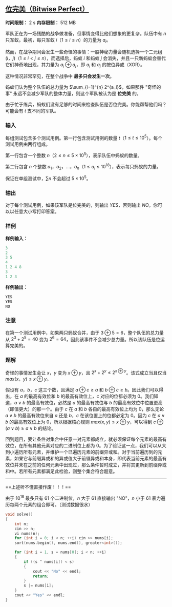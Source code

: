 ## [位完美（Bitwise Perfect）](https://ac.nowcoder.com/acm/contest/108299/B)

**时间限制：** 2 s
**内存限制：** 512 MB



军队正在为一场残酷的战争做准备，但事情变得比他们想象的更复杂。队伍中有 $n$ 只军蚁。最初，每只军蚁 $i$（$1 \le i \le n$）的力量为 $a_i$。

然而，在战争期间会发生一些奇怪的事情：一股神秘力量会随机选择一个二元组 $(i$，$j)$（$1 \le i < j \le n$），而选择后，蚂蚁 $i$ 和蚂蚁 $j$ 会消失，并且一只新蚂蚁会替代它们神奇地出现，其力量为 $a_i \oplus a_j$，即 $a_i$ 和 $a_j$ 的按位异或（XOR）。

这种情况非常罕见，在整个战争中 **最多只会发生一次**。

蚂蚁们认为整个队伍的总力量为 $\sum_{i=1}^{n} 2^{a_i}$，如果那件 "奇怪的事" 永远不会减少军队的整体力量，则这个军队被认为是 **位完美** 的。

由于忙于练兵，蚂蚁们没有足够的时间来检查队伍是否位完美。你能帮帮他们吗？可能会有 $t$ 支不同的军队。







### 输入

每组测试包含多个测试用例。第一行包含测试用例的数量 $t$（$1 \le t \le 10^5$）。每个测试用例由两行组成。

第一行包含一个整数 $n$（$2 \le n \le 5 \times 10^5$），表示队伍中蚂蚁的数量。

第二行包含 $n$ 个整数 $a_1$，$a_2$，$\ldots$，$a_n$（$1 \le a_i \le 10^{18}$），表示每只蚂蚁的力量。

保证在单组测试中，$\sum n$ 不会超过 $5 \times 10^5$。





### 输出

对于每个测试用例，如果该军队是位完美的，则输出 $YES$，否则输出 $NO$。你可以以任意大小写打印答案。





### 样例

**样例输入：**

```cpp
3
2
3 5
4
1 2 4 8
3
1 2 3
```



**样例输出：**

```cpp
YES
YES
NO
```





### 注意

在第一个测试用例中，如果两只蚂蚁合并，由于 $3 \oplus 5 = 6$，整个队伍的总力量从 $2^3 + 2^5 = 40$ 变为 $2^6 = 64$，因此该事件不会减少总力量。所以该队伍是位运算完美的。





### 题解

奇怪的事情发生会让 $x$，$y$ 变为 $x \oplus y$，且 $2^x + 2^y \le 2^{x \oplus y}$。该式成立当且仅当 $max(x$，$y) \le x \oplus y$。

假设有 $a$，$b$，$c$ 这三个数，且满足 $a \oplus c \ge a$ 和 $b \oplus c \ge b$。因此我们可以得出，在 $a$ 的最高有效位和 $b$ 的最高有效位上，$c$ 对应的位都必须为 $0$。我们知道，$a \lor b$ 的最高有效位，必然是 $a$ 的最高有效位与 $b$ 的最高有效位中位置更高（即值更大）的那一个。由于 $c$ 在 $a$ 和 $b$ 各自的最高有效位上均为 $0$，那么无论 $a \lor b$ 的最高有效位来自 $a$ 还是 $b$，$c$ 在该位置上的位都必定为 $0$。因为 $c$ 在 $a \lor b$ 的最高有效位上为 $0$，所以根据核心规则 $max(x, y) \le x \oplus y$，可以得到 $c \oplus (a \lor b) \ge a \lor b$ 的结论。

回到题目，要让条件对集合中任意一对元素都成立，就必须保证每个元素的最高有效位，在所有其他元素对应的二进制位上都为 $0$。为了验证这一点，我们可以从大到小遍历所有元素，并维护一个已遍历元素的前缀异或和。对于当前遍历到的元素，如果它与前缀异或和的异或值大于前缀异或和本身，即代表当前元素的最高有效位并未在之前的任何元素中出现过，那么条件暂时成立，并将其更新到前缀异或和中。若所有元素都满足此检验，则整个集合符合题意。

----
==上述听不懂直接作废！！！==

由于 $10^{18}$ 最多只有 $61$ 个二进制位，$n$ 大于 $61$ 直接输出 "NO"，$n$ 小于 $61$ 暴力遍历每两个元素的组合即可。（测试数据很水）



```cpp
void solve()
{
	int n;
	cin >> n;
	vi nums(n);
	for (int i = 0; i < n; ++i) cin >> nums[i];
	sort(nums.begin(), nums.end(), greater<int>());

	for (int i = 1, s = nums[0]; i < n; ++i)
	{
		if ((s ^ nums[i]) < s)
		{
			cout << "No" << endl;
			return;
		}
		s |= nums[i];
	}
	cout << "Yes" << endl;
}
```